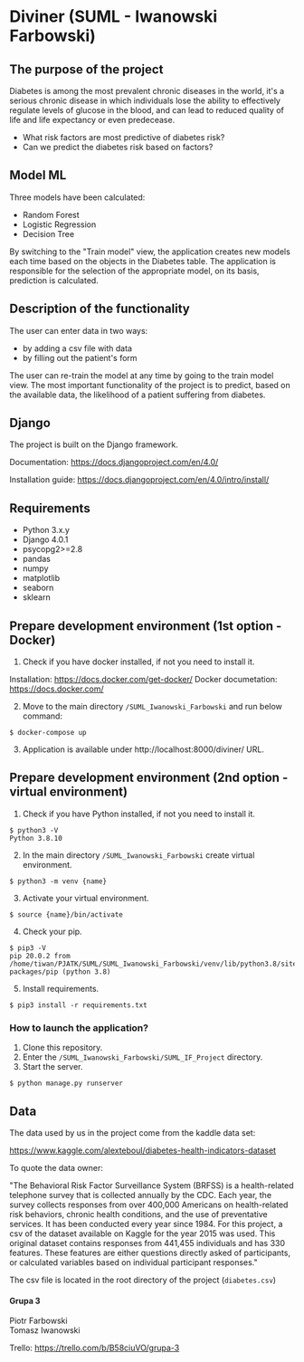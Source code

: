 # Diviner (SUML - Iwanowski Farbowski)
## The purpose of the project
Diabetes is among the most prevalent chronic diseases in the world, it's a serious chronic disease in which individuals lose the ability to effectively regulate levels of glucose in the blood, and can lead to reduced quality of life and life expectancy or even predecease.
- What risk factors are most predictive of diabetes risk?
- Can we predict the diabetes risk based on factors?

## Model ML

Three models have been calculated:
* Random Forest
* Logistic Regression
* Decision Tree  

By switching to the "Train model" view, the application creates new models each time based on the objects in the Diabetes table. The application is responsible for the selection of the appropriate model, on its basis, prediction is calculated.

## Description of the functionality

The user can enter data in two ways:
* by adding a csv file with data
* by filling out the patient's form  

The user can re-train the model at any time by going to the train model view.
The most important functionality of the project is to predict, based on the available data, the likelihood of a patient suffering from diabetes.

## Django
The project is built on the Django framework.

Documentation: https://docs.djangoproject.com/en/4.0/ 

Installation guide: https://docs.djangoproject.com/en/4.0/intro/install/

## Requirements
* Python 3.x.y
* Django 4.0.1
* psycopg2>=2.8
* pandas
* numpy
* matplotlib
* seaborn
* sklearn

## Prepare development environment (1st option - Docker)
1. Check if you have docker installed, if not you need to install it.

Installation: https://docs.docker.com/get-docker/
Docker documetation: https://docs.docker.com/

2. Move to the main directory `/SUML_Iwanowski_Farbowski` and run below command:
```
$ docker-compose up
```
3. Application is available under http://localhost:8000/diviner/ URL.

## Prepare development environment (2nd option - virtual environment)
1. Check if you have Python installed, if not you need to install it.  
```
$ python3 -V
Python 3.8.10
```
2. In the main directory `/SUML_Iwanowski_Farbowski` create virtual environment.  
```
$ python3 -m venv {name}
```
3. Activate your virtual environment.  
```
$ source {name}/bin/activate
```
4. Check your pip.  
```
$ pip3 -V
pip 20.0.2 from /home/tiwan/PJATK/SUML/SUML_Iwanowski_Farbowski/venv/lib/python3.8/site-packages/pip (python 3.8)
```
5. Install requirements.
```
$ pip3 install -r requirements.txt
```

### How to launch the application?  
1. Clone this repository.
2. Enter the `/SUML_Iwanowski_Farbowski/SUML_IF_Project` directory.
3. Start the server.  
```
$ python manage.py runserver
```

## Data

The data used by us in the project come from the kaddle data set:

https://www.kaggle.com/alexteboul/diabetes-health-indicators-dataset

To quote the data owner:

"The Behavioral Risk Factor Surveillance System (BRFSS) is a health-related telephone survey that is collected annually by the CDC. Each year, the survey collects responses from over 400,000 Americans on health-related risk behaviors, chronic health conditions, and the use of preventative services. It has been conducted every year since 1984. For this project, a csv of the dataset available on Kaggle for the year 2015 was used. This original dataset contains responses from 441,455 individuals and has 330 features. These features are either questions directly asked of participants, or calculated variables based on individual participant responses."

The csv file is located in the root directory of the project (`diabetes.csv`)

#### Grupa 3
Piotr Farbowski  
Tomasz Iwanowski

Trello: https://trello.com/b/B58ciuVO/grupa-3

